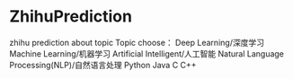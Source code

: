# ZhihuPrediction
zhihu prediction about topic
Topic choose：
Deep Learning/深度学习
Machine Learning/机器学习
Artificial Intelligent/人工智能
Natural Language Processing(NLP)/自然语言处理
Python
Java
C
C++


